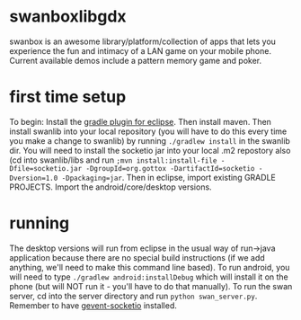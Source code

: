 swanboxlibgdx
=============

swanbox is an awesome library/platform/collection of apps that lets you experience the fun and intimacy of a LAN game on your mobile phone. Current available demos include a pattern memory game and poker. 

first time setup
============
To begin: Install the [gradle plugin for eclipse](https://github.com/spring-projects/eclipse-integration-gradle/). Then install maven. Then install swanlib into your local repository (you will have to do this every time you make a change to swanlib) by running `./gradlew install` in the swanlib dir. You will need to install the socketio jar into your local .m2 repostory also (cd into swanlib/libs and run `;mvn install:install-file -Dfile=socketio.jar -DgroupId=org.gottox -DartifactId=socketio -Dversion=1.0 -Dpackaging=jar`. Then in eclipse, import existing GRADLE PROJECTS. Import the android/core/desktop versions. 


running
==========
The desktop versions will run from eclipse in the usual way of run->java application because there are no special build instructions (if we add anything, we'll need to make this command line based). To run android, you will need to type `./gradlew android:installDebug` which will install it on the phone (but will NOT run it - you'll have to do that manually). To run the swan server, cd into the server directory and run `python swan_server.py`. Remember to have [gevent-socketio](https://github.com/abourget/gevent-socketio) installed.
